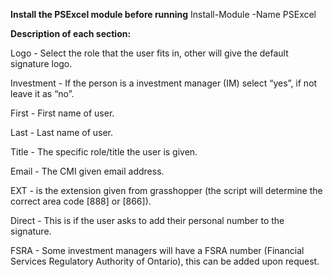 **Install the PSExcel module before running**
Install-Module -Name PSExcel



**Description of each section:**

Logo -  Select the role that the user fits in, other will give the default signature logo.

Investment - If the person is a investment manager (IM) select “yes”, if not leave it as “no”.

First - First name of user.

Last - Last name of user.

Title - The specific role/title the user is given.

Email - The CMI given email address.

EXT - is the extension given from grasshopper (the script will determine the correct area code [888] or [866]).

Direct - This is if the user asks to add their personal number to the signature.

FSRA - Some investment managers will have a FSRA number (Financial Services Regulatory Authority of Ontario), this can be added upon request.
